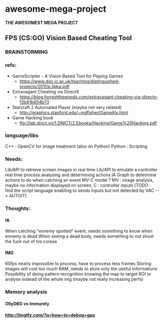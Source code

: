 # awesome-mega-project
 **THE AWESOMEST MEGA PROJECT**

## FPS (CS:GO) Vision Based Cheating Tool

### BRAINSTORMING

### refs: 
- GameScripter - A Vision Based Tool for Playing Games
  - https://www.doc.ic.ac.uk/teaching/distinguished-projects/2011/p.lipka.pdf
- Extravagant Cheating via DirectX
  - https://blog.forrestthewoods.com/extravagant-cheating-via-directx-f3b61b654b73
- Starcraft 2 Automated Player (maybe not very related)
  - http://graphics.stanford.edu/~mdfisher/GameAIs.html
- Game Hacking book
  - ftp://lab.dnict.vn/1.DNICT/2.Ebooks/Hacking/Game%20Hacking.pdf

### language/libs
C++ : OpenCV for image treatment (also on Python)
Python : Scripting

### Needs:
Lib/API to retrieve screen images in real time
Lib/API to emulate a controller
real time process analysing and determining actions
IA Graph to determine actions to do when catching an event
MV-C model ? MV : image analysis, maybe no information displayed on screen, C : controller inputs
(TODO : find the script language enabling to sends inputs but not detected by VAC --> AUTOIT)

### Thoughts: 
#### IA
When catching "ennemy spotted" event, needs something to know when ennemy is dead
When seeing a dead body, needs something to not shoot the fuck out of his corpse
#### IMG
60fps nearly impossible to process, have to process less frames
Storing images will cost too much RAM, needs to store only the useful informations 
Possibility of doing pattern recognition knowing the map to target ROI to analyse instead of the whole img (maybe not really increasing perfs)

### Memory analysis
#### OllyDBG vs Immunity
#### http://lmgtfy.com/?q=how+to+debug+gpu
